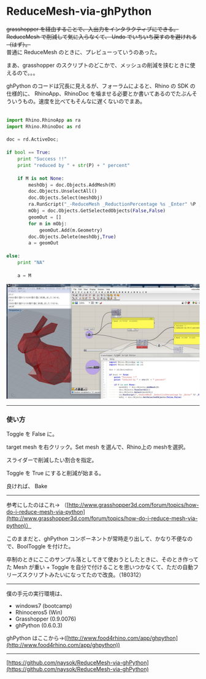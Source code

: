 # ReduceMesh-via-ghPython  

~~grasshopper を経由することで、入出力をインタラクティブにできる。  
ReduceMesh で削減して気に入らなくて、 Undo でいちいち戻すのを避けれる（はず）。~~  
普通に ReduceMesh のときに、プレビューっていうのあった。  

まあ、grasshopper のスクリプトのどこかで、メッシュの削減を挟むときに使えるので。。。  


ghPython のコードは冗長に見えるが、フォーラムによると、Rhino の SDK の仕様的に、 RhinoApp、RhinoDoc を噛ませる必要とか書いてあるのでたぶんそういうもの。速度を比べてもそんなに遅くないのでまあ。  

```python

import Rhino.RhinoApp as ra
import Rhino.RhinoDoc as rd

doc = rd.ActiveDoc;

if bool == True:
    print "Success !!"
    print "reduced by " + str(P) + " percent"

    if M is not None:
        meshObj = doc.Objects.AddMesh(M)
        doc.Objects.UnselectAll()
        doc.Objects.Select(meshObj)
        ra.RunScript("_-ReduceMesh _ReductionPercentage %s _Enter" %P ,False)
        mObj = doc.Objects.GetSelectedObjects(False,False)
        geomOut = []
        for m in mObj:
            geomOut.Add(m.Geometry)
        doc.Objects.Delete(meshObj,True)
        a = geomOut

else:
    print "NA"

    a = M

```

![photo](ReduceMesh-via-ghPython.jpg)  

---  


### 使い方  

Toggle を False に。  

target mesh を右クリック。Set mesh を選んで、Rhino上の meshを選択。   

スライダーで削減したい割合を指定。  

Toggle を True にすると削減が始まる。  

良ければ、 Bake  

---  

参考にしたのはこれ→
（[http://www.grasshopper3d.com/forum/topics/how-do-i-reduce-mesh-via-python](http://www.grasshopper3d.com/forum/topics/how-do-i-reduce-mesh-via-python)）  

このままだと、ghPython コンポーネントが常時走り出して、かなり不便なので、BoolToggle を付けた。  

卒制のときにここのサンプル落としてきて使おうとしたときに、そのとき作ってた Mesh が重い + Toggle を自分で付けることを思いつかなくて、ただの自動フリーズスクリプトみたいになってたので改良。（180312）  


---  

僕の手元の実行環境は、  
- windows7 (bootcamp)  
- Rhinoceros5 (Win)  
- Grasshopper (0.9.0076)  
- ghPython (0.6.0.3)  

ghPython はここから→([http://www.food4rhino.com/app/ghpython](http://www.food4rhino.com/app/ghpython))  


---  

[https://github.com/naysok/ReduceMesh-via-ghPython](https://github.com/naysok/ReduceMesh-via-ghPython)
